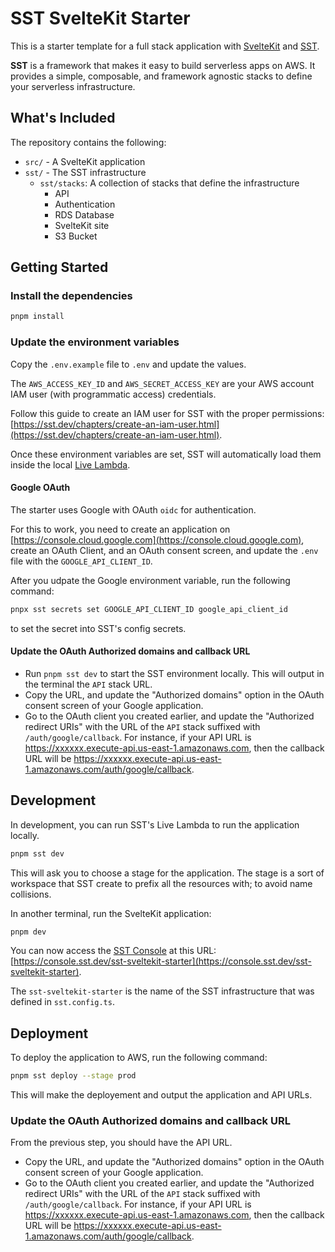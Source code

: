 # SST SvelteKit Starter

This is a starter template for a full stack application with [SvelteKit](https://kit.svelte.dev) and [SST](https://sst.dev).

**SST** is a framework that makes it easy to build serverless apps on AWS. It provides a simple, composable, and framework agnostic stacks to define your serverless infrastructure.

## What's Included

The repository contains the following:

- `src/` - A SvelteKit application
- `sst/` - The SST infrastructure
  - `sst/stacks`: A collection of stacks that define the infrastructure
    - API
    - Authentication
    - RDS Database
    - SvelteKit site
    - S3 Bucket

## Getting Started

### Install the dependencies

```bash
pnpm install
```

### Update the environment variables

Copy the `.env.example` file to `.env` and update the values.

The `AWS_ACCESS_KEY_ID` and `AWS_SECRET_ACCESS_KEY` are your AWS account IAM user (with programmatic access) credentials.

Follow this guide to create an IAM user for SST with the proper permissions: [https://sst.dev/chapters/create-an-iam-user.html](https://sst.dev/chapters/create-an-iam-user.html).

Once these environment variables are set, SST will automatically load them inside the local [Live Lambda](https://docs.sst.dev/live-lambda-development).

#### Google OAuth

The starter uses Google with OAuth `oidc` for authentication.

For this to work, you need to create an application on [https://console.cloud.google.com](https://console.cloud.google.com), create an OAuth Client, and an OAuth consent screen, and update the `.env` file with the `GOOGLE_API_CLIENT_ID`.

After you udpate the Google environment variable, run the following command:

```bash
pnpx sst secrets set GOOGLE_API_CLIENT_ID google_api_client_id
```

to set the secret into SST's config secrets.

#### Update the OAuth Authorized domains and callback URL

- Run `pnpm sst dev` to start the SST environment locally. This will output in the terminal the `API` stack URL.
- Copy the URL, and update the "Authorized domains" option in the OAuth consent screen of your Google application.
- Go to the OAuth client you created earlier, and update the "Authorized redirect URIs" with the URL of the `API` stack suffixed with `/auth/google/callback`. For instance, if your API URL is https://xxxxxx.execute-api.us-east-1.amazonaws.com, then the callback URL will be https://xxxxxx.execute-api.us-east-1.amazonaws.com/auth/google/callback.

## Development

In development, you can run SST's Live Lambda to run the application locally.

```bash
pnpm sst dev
```

This will ask you to choose a stage for the application.
The stage is a sort of workspace that SST create to prefix all the resources with; to avoid name collisions.

In another terminal, run the SvelteKit application:

```bash
pnpm dev
```

You can now access the [SST Console](https://docs.sst.dev/console) at this URL: [https://console.sst.dev/sst-sveltekit-starter](https://console.sst.dev/sst-sveltekit-starter).

The `sst-sveltekit-starter` is the name of the SST infrastructure that was defined in `sst.config.ts`.

## Deployment

To deploy the application to AWS, run the following command:

```bash
pnpm sst deploy --stage prod
```

This will make the deployement and output the application and API URLs.

### Update the OAuth Authorized domains and callback URL

From the previous step, you should have the API URL.

- Copy the URL, and update the "Authorized domains" option in the OAuth consent screen of your Google application.
- Go to the OAuth client you created earlier, and update the "Authorized redirect URIs" with the URL of the `API` stack suffixed with `/auth/google/callback`. For instance, if your API URL is https://xxxxxx.execute-api.us-east-1.amazonaws.com, then the callback URL will be https://xxxxxx.execute-api.us-east-1.amazonaws.com/auth/google/callback.
